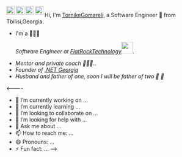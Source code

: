<a href="https://discord.gg/BVqsu48v">
  <img align="left" alt="Tornike's Discord" width="22px" src="https://cdn.jsdelivr.net/npm/simple-icons@v3/icons/discord.svg" />
</a>
<a href="https://twitter.com/tornikegomareli">
  <img align="left" alt="Tornike Gomareli | Twitter" width="22px" src="https://cdn.jsdelivr.net/npm/simple-icons@v3/icons/twitter.svg" />
</a>
<a href="https://www.linkedin.com/in/tornikegomareli/">
  <img align="left" alt="Tornike's LinkdeIN" width="22px" src="https://cdn.jsdelivr.net/npm/simple-icons@v3/icons/linkedin.svg" />
</a>
<a href="https://www.instagram.com/gomarelit/">
  <img align="left" alt="Tornike's Instagram" width="22px" src="https://cdn.jsdelivr.net/npm/simple-icons@v3/icons/instagram.svg" />
</a><b></b>


Hi, I'm [TornikeGomareli](https://twitter.com/tornikegomareli), a Software Engineer 🚀 from Tbilisi,Georgia. 
- I'm a  🙍🏽‍♂️  <p><em>Software Engineer at <a href="https://www.flatrocktech.com/">FlatRockTechnology</a><img src="https://media.giphy.com/media/WUlplcMpOCEmTGBtBW/giphy.gif" width="30">.
- Mentor and private coach 👨🏽‍💼.. 
- Founder of [.NET Georgia](https://www.facebook.com/groups/375863892826868)  
- Husband and father of one, soon I will be father of two 👶 👶 </em></p>




<----
- 🔭 I’m currently working on ...
- 🌱 I’m currently learning ...
- 👯 I’m looking to collaborate on ...
- 🤔 I’m looking for help with ...
- 💬 Ask me about ...
- 📫 How to reach me: ...
- 😄 Pronouns: ...
- ⚡ Fun fact: ...
-->

